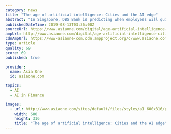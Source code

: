 ```yaml
---
category: news
title: "The age of artificial intelligence: Cities and the AI edge"
abstract: "In Singapore, DBS Bank is predicting when employees will quit ... What unites the three cities in their cutting-edge exploits is a new frontier technology known as artificial intelligence (AI). Tipped to power the fourth industrial revolution, AI is ..."
publishedDateTime: 2019-08-13T03:36:00Z
sourceUrl: https://www.asiaone.com/digital/age-artificial-intelligence-cities-and-ai-edge
ampUrl: http://www.asiaone.com/digital/age-artificial-intelligence-cities-and-ai-edge?amp
cdnAmpUrl: https://www-asiaone-com.cdn.ampproject.org/c/www.asiaone.com/digital/age-artificial-intelligence-cities-and-ai-edge?amp
type: article
quality: 69
score: 69
published: true

provider:
  name: Asia One
  id: asiaone.com

topics:
  - AI
  - AI in Finance

images:
  - url: http://www.asiaone.com/sites/default/files/styles/a1_600x316/public/original_images/Aug2019/190813_AI_Creative-Commons.jpg?h=048697cd&amp;itok=KzXPicnU
    width: 600
    height: 316
    title: "The age of artificial intelligence: Cities and the AI edge"
---
```

